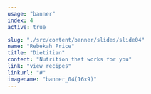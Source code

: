 ```yaml
---
usage: "banner"
index: 4
active: true

slug: "./src/content/banner/slides/slide04"
name: "Rebekah Price"
title: "Dietitian"
content: "Nutrition that works for you"
link: "view recipes"
linkurl: "#"
imagename: "banner_04(16x9)"
---
```

